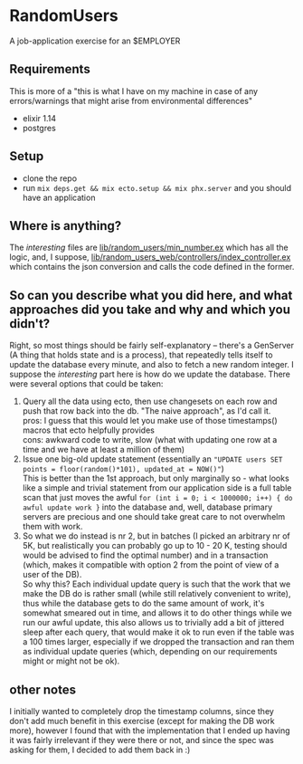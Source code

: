 # RandomUsers

A job-application exercise for an $EMPLOYER

## Requirements 

This is more of a "this is what I have on my machine in case of any errors/warnings that might arise from environmental differences"
- elixir 1.14
- postgres

## Setup

- clone the repo
- run `mix deps.get && mix ecto.setup && mix phx.server` and you should have an application

## Where is anything?

The _interesting_ files are [lib/random_users/min_number.ex](lib/random_users/min_number.ex) which has all the logic, and, I suppose, [lib/random_users_web/controllers/index_controller.ex](lib/random_users_web/controllers/index_controller.ex)
which contains the json conversion and calls the code defined in the former.

## So can you describe what you did here, and what approaches did you take and why and which you didn't?

Right, so most things should be fairly self-explanatory – there's a GenServer (A thing that holds state and is a process),
that repeatedly tells itself to update the database every minute, and also to fetch a new random integer. I suppose the _interesting_ 
part here is how do we update the database. There were several options that could be taken:
1) Query all the data using ecto, then use changesets on each row and push that row back into the db. "The naive approach", as I'd call it.  
  pros: I guess that this would let you make use of those timestamps() macros that ecto helpfully provides  
  cons: awkward code to write, slow (what with updating one row at a time and we have at least a million of them)
2) Issue one big-old update statement (essentially an `"UPDATE users SET points = floor(random()*101), updated_at = NOW()"`)  
  This is better than the 1st approach, but only marginally so - what looks like a simple and trivial statement from our application side is
  a full table scan that just moves the awful `for (int i = 0; i < 1000000; i++) { do awful update work }` into the database and, well,
  database primary servers are precious and one should take great care to not overwhelm them with work.
3) So what we do instead is nr 2, but in batches (I picked an arbitrary nr of 5K, but realistically you can probably go up to 10 - 20 K, testing
should would be advised to find the optimal number) and in a transaction (which, makes it compatible with option 2 from the point of view of a user of
the DB).  
  So why this? Each individual update query is such that the work that we make the DB do is rather small (while still relatively convenient to
  write), thus while the database gets to do the same amount of work, it's somewhat smeared out in time, and allows it to do other things while we run our 
  awful update, this also allows us to trivially add a bit of jittered sleep after each query, that would make it ok to run even if the table was a 100 times larger, especially if we dropped the transaction and ran them as individual update queries (which, depending on our requirements might or might not be ok).


## other notes

I initially wanted to completely drop the timestamp columns, since they don't add much benefit in this exercise (except for making the DB work more), however I found that with the implementation that I ended up having it was fairly irrelevant if they were there or not, and since the spec was asking for them, I decided to add them back in :)

